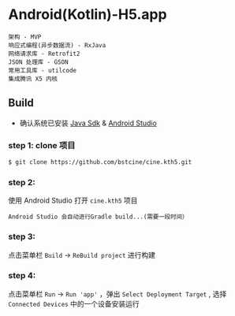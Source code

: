 # Android(Kotlin)-H5.app
```
架构 - MVP
响应式编程(异步数据流) - RxJava
网络请求库 - Retrofit2
JSON 处理库 - GSON
常用工具库 - utilcode
集成腾讯 X5 内核
```

## Build

- 确认系统已安装 
[Java Sdk](https://www.oracle.com/technetwork/java/javase/downloads/index.html)  &   [Android Studio](https://developer.android.com/studio/)

### step 1: clone 项目
```bash
$ git clone https://github.com/bstcine/cine.kth5.git
```

### step 2: 
使用 Android Studio 打开 `cine.kth5` 项目
```
Android Studio 会自动进行Gradle build...(需要一段时间）
```

### step 3: 
点击菜单栏 `Build` -> `ReBuild project` 进行构建

### step 4: 
点击菜单栏 `Run` -> `Run 'app'` ，弹出 `Select Deployment Target` , 选择 `Connected Devices` 中的一个设备安装运行

